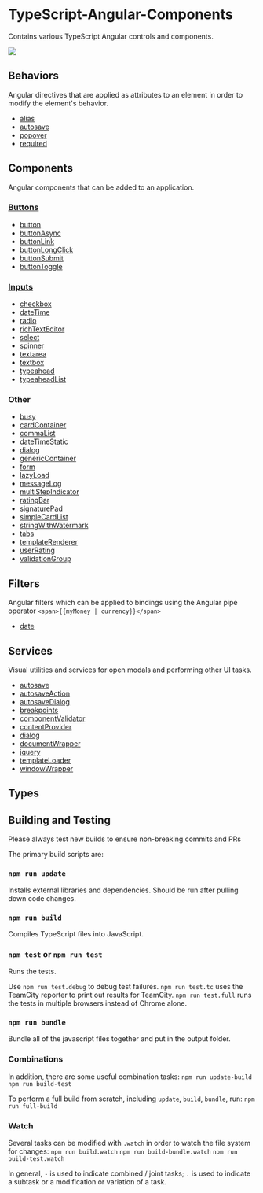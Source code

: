# TypeScript-Angular-Components
Contains various TypeScript Angular controls and components.

<img src="http://build.renovolive.com/app/rest/builds/buildType:(id:TypeScriptProjects_TypeScriptAngularComponents_BuildAndTest)/statusIcon"/>

## Behaviors
Angular directives that are applied as attributes to an element in order to modify the element's behavior.

* [alias](/source/behavior/alias/alias.md)
* [autosave](/source/behaviors/autosave/autosave.md)
* [popover](/source/behavior/popover/popover.md)
* [required](/source/behaviors/required/required.md)

## Components
Angular components that can be added to an application.

### [Buttons](/source/components/button/buttons.md)

* [button](/source/components/buttons/button/button.md)
* [buttonAsync](/source/components/buttons/buttonAsync/buttonAsync.md)
* [buttonLink](/source/components/buttons/buttonLink/buttonLink.md)
* [buttonLongClick](/source/components/buttons/buttonLongClick/buttonLongClick.md)
* [buttonSubmit](/source/components/buttons/buttonSubmit/buttonSubmit.md)
* [buttonToggle](/source/components/buttons/buttonToggle/buttonToggle.md)

### [Inputs](/source/components/input/input.md)

* [checkbox](/source/components/checkbox/checkbox.md)
* [dateTime](/source/components/dateTime/dateTime.md)
* [radio](/source/components/radio/radio.md)
* [richTextEditor]()
* [select](/source/components/select/select.md)
* [spinner](/source/components/spinner/spinner.md)
* [textarea](/source/components/textarea/textarea.md)
* [textbox](/source/components/textbox/textbox.md)
* [typeahead](/source/components/typeahead/typeahead.md)
* [typeaheadList]()

### Other
* [busy](/source/components/busy/busy.md)
* [cardContainer]()
* [commaList](/source/components/commaList/commaList.md)
* [dateTimeStatic](/source/components/dateTimeStatic/dateTimeStatic.md)
* [dialog](/source/components/dialog/dialog.md)
* [genericContainer](/source/components/genericContainer/genericContainer.md)
* [form](/source/components/form/form.md)
* [lazyLoad](/source/components/lazyLoad/lazyLoad.md)
* [messageLog]()
* [multiStepIndicator]()
* [ratingBar]()
* [signaturePad]()
* [simpleCardList]()
* [stringWithWatermark](/source/components/stringWithWatermark/stringWithWatermark.md)
* [tabs]()
* [templateRenderer]()
* [userRating](/source/components/userRating/userRating.md)
* [validationGroup](/source/components/validationGroup/validationGroup.md)

## Filters
Angular filters which can be applied to bindings using the Angular pipe operator `<span>{{myMoney | currency}}</span>`

* [date](/source/filters/date/date.filter.md)

## Services
Visual utilities and services for open modals and performing other UI tasks.

* [autosave]()
* [autosaveAction]()
* [autosaveDialog]()
* [breakpoints]()
* [componentValidator]()
* [contentProvider]()
* [dialog]()
* [documentWrapper]()
* [jquery]()
* [templateLoader]()
* [windowWrapper]()

## Types


## Building and Testing
Please always test new builds to ensure non-breaking commits and PRs

The primary build scripts are:
### `npm run update`
Installs external libraries and dependencies. Should be run after pulling down code changes.

### `npm run build`
Compiles TypeScript files into JavaScript.

### `npm test` or `npm run test`
Runs the tests.

Use `npm run test.debug` to debug test failures.
`npm run test.tc` uses the TeamCity reporter to print out results for TeamCity.
`npm run test.full` runs the tests in multiple browsers instead of Chrome alone.

### `npm run bundle`
Bundle all of the javascript files together and put in the output folder.

### Combinations
In addition, there are some useful combination tasks:
`npm run update-build`
`npm run build-test`

To perform a full build from scratch, including `update`, `build`, `bundle`, run:
`npm run full-build`

### Watch
Several tasks can be modified with `.watch` in order to watch the file system for changes:
`npm run build.watch`
`npm run build-bundle.watch`
`npm run build-test.watch`

In general, `-` is used to indicate combined / joint tasks; `.` is used to indicate a subtask or a modification or variation of a task.